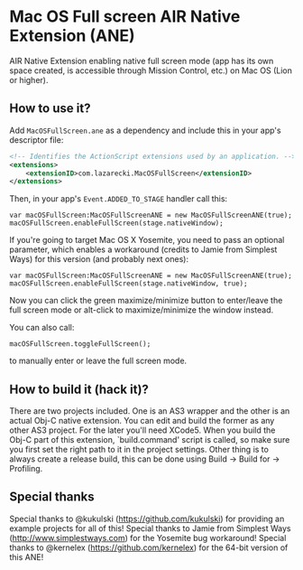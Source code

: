 Mac OS Full screen AIR Native Extension (ANE)
==================

AIR Native Extension enabling native full screen mode (app has its own space created, is accessible through Mission Control, etc.) on Mac OS (Lion or higher).

How to use it?
--------------

Add `MacOSFullScreen.ane` as a dependency and include this in your app's descriptor file:

```xml
<!-- Identifies the ActionScript extensions used by an application. -->
<extensions>
    <extensionID>com.lazarecki.MacOSFullScreen</extensionID>
</extensions>
```

Then, in your app's ```Event.ADDED_TO_STAGE``` handler call this:

```as3
var macOSFullScreen:MacOSFullScreenANE = new MacOSFullScreenANE(true);
macOSFullScreen.enableFullScreen(stage.nativeWindow);
```

If you're going to target Mac OS X Yosemite, you need to pass an optional parameter, which enables a workaround (credits to Jamie from Simplest Ways) for this version (and probably next ones):

```as3
var macOSFullScreen:MacOSFullScreenANE = new MacOSFullScreenANE(true);
macOSFullScreen.enableFullScreen(stage.nativeWindow, true);
```

Now you can click the green maximize/minimize button to enter/leave the full screen mode or alt-click to maximize/minimize the window instead. 

You can also call:

```as3
macOSFullScreen.toggleFullScreen();
```

to manually enter or leave the full screen mode.

How to build it (hack it)?
--------------------------

There are two projects included. One is an AS3 wrapper and the other is an actual Obj-C native extension. You can edit and build the former as any other AS3 project. For the later you'll need XCode5. When you build the Obj-C part of this extension, `build.command' script is called, so make sure you first set the right path to it in the project settings. Other thing is to always create a release build, this can be done using Build -> Build for -> Profiling.

Special thanks
--------------

Special thanks to @kukulski (https://github.com/kukulski) for providing an example projects for all of this!
Special thanks to Jamie from Simplest Ways (http://www.simplestways.com) for the Yosemite bug workaround!
Special thanks to @kernelex (https://github.com/kernelex) for the 64-bit version of this ANE!
